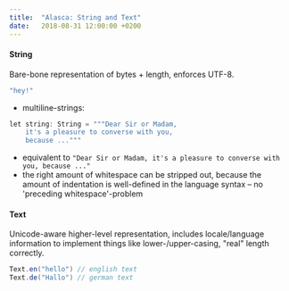 ```yaml
---
title:  "Alasca: String and Text"
date:   2018-08-31 12:00:00 +0200
---
```


#### String

Bare-bone representation of bytes + length, enforces UTF-8.

```scala
"hey!"
```

 - multiline-strings:

```scala
let string: String = """Dear Sir or Madam, 
	it's a pleasure to converse with you, 
	because ..."""
```

 - equivalent to `"Dear Sir or Madam, it's a pleasure to converse with you, because ..."`
 - the right amount of whitespace can be stripped out, because the amount of indentation is well-defined in the language syntax – no 'preceding whitespace'-problem

#### Text

Unicode-aware higher-level representation, includes locale/language information to implement things like lower-/upper-casing, "real" length correctly.

```scala
Text.en("hello") // english text
Text.de("Hallo") // german text
```
